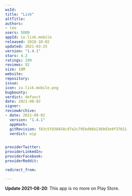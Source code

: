 ```yaml
---
wsId: 
title: "Lisk"
altTitle: 
authors:
- leo
users: 5000
appId: io.lisk.mobile
released: 2018-10-02
updated: 2021-03-25
version: "1.4.1"
stars: 4.2
ratings: 189
reviews: 92
size: 18M
website: 
repository: 
issue: 
icon: io.lisk.mobile.png
bugbounty: 
verdict: defunct
date: 2021-08-02
signer: 
reviewArchive:
- date: 2021-08-02
  version: "1.4.1"
  appHash: 
  gitRevision: f83c5fd38458c97a2c795bd96b1369d3e9f37011
  verdict: wip
  

providerTwitter: 
providerLinkedIn: 
providerFacebook: 
providerReddit: 

redirect_from:

---
```



**Update 2021-08-20**: This app is no more on Play Store.
